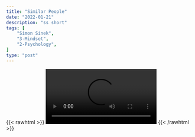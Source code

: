 ```yaml
---
title: "Similar People"
date: "2022-01-21"
description: "ss short"
tags: [
    "Simon Sinek",
    "3-Mindset",
    "2-Psychology",
]
type: "post"
---
```

{{< rawhtml >}}
    <video width="auto" height="auto" controls>
        <source src="https://clips.dev00ps.com/Simon%20Sinek/similar_people.mp4" type="video/mp4"> 
    </video>
{{< /rawhtml >}}